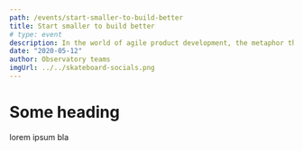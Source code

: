 ```yaml
---
path: /events/start-smaller-to-build-better
title: Start smaller to build better
# type: event
description: In the world of agile product development, the metaphor that it is smarter to build a skateboard than it is to build a car is well-known.
date: "2020-05-12"
author: Observatory teams
imgUrl: ../../skateboard-socials.png
---
```


# Some heading

lorem ipsum bla
